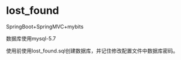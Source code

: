 # lost_found

SpringBoot+SpringMVC+mybits

数据库使用mysql-5.7

使用前使用lost_found.sql创建数据库，并记住修改配置文件中数据库密码。
